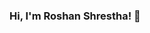 <h3> Hi, I'm Roshan Shrestha! 👋 </h3>
<!--
<p> 
Software engineer at <a href="http://zenledger.io/" target="_blank">zenledger.io</a>
</p>
<h4>Hard Skills</h4>

<a href="https://github.com/anuraghazra/github-readme-stats">
  <img align="center" src="https://github-readme-stats.vercel.app/api/top-langs/?username=roshanshrestha01&layout=compact" />
</a>


<h4> Contributions </h4>

<a href="https://git.io/streak-stats">
  <img align="center" src="https://github-readme-streak-stats.herokuapp.com/?user=roshanshrestha01" />
</a>

<!--
**roshanshrestha01/roshanshrestha01** is a ✨ _special_ ✨ repository because its `README.md` (this file) appears on your GitHub profile.

Here are some ideas to get you started:

- 🔭 I’m currently working on ...
- 🌱 I’m currently learning ...
- 👯 I’m looking to collaborate on ...
- 🤔 I’m looking for help with ...
- 💬 Ask me about ...
- 📫 How to reach me: ...
- 😄 Pronouns: ...
- ⚡ Fun fact: ...
-->
